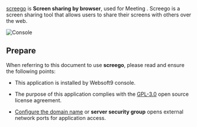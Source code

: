[screego](https://app.screego.net) is **Screen sharing by browser**, used for Meeting . Screego is a screen sharing tool that allows users to share their screens with others over the web.


![Console](https://libs.websoft9.com/Websoft9/DocsPicture/zh/screego/screego-gui-websoft9.png)


## Prepare

When referring to this document to use **screego**, please read and ensure the following points:

- This application is installed by Websoft9 console.

- The purpose of this application complies with the [GPL-3.0](https://opensource.org/licenses/GPL-3.0) open source license agreement.

- [Configure the domain name](./domain-set) or **server security group** opens external network ports for application access.